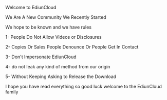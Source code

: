 Welcome to EdiunCloud

We Are A New Community We Recently Started

We hope to be known and we have rules

1- People Do Not Allow Videos or Disclosures

2- Copies Or Sales People Denounce Or People Get In Contact

3- Don't Impersonate EdiunCloud

4- do not leak any kind of method from our origin

5- Without Keeping Asking to Release the Download

I hope you have read everything so good luck welcome to the EdiunCloud family 
